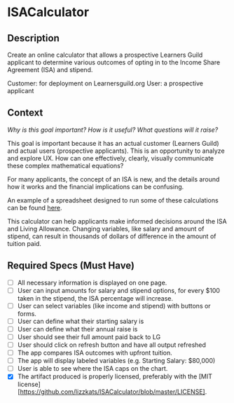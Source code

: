 # ISACalculator

## Description

Create an online calculator that allows a prospective Learners Guild applicant to determine various outcomes of opting in to the Income Share Agreement (ISA) and stipend.

Customer: for deployment on Learnersguild.org
User: a prospective applicant

## Context

_Why is this goal important? How is it useful? What questions will it raise?_

This goal is important because it has an actual customer (Learners Guild) and actual users (prospective applicants). This is an opportunity to analyze and explore UX. How can one effectively, clearly, visually communicate these complex mathematical equations?

For many applicants, the concept of an ISA is new, and the details around how it works and the financial implications can be confusing.

An example of a spreadsheet designed to run some of these calculations can be found [here](https://docs.google.com/spreadsheets/d/1QGhQJeezQwfytiS-WJ4WC3G8TjDxn-ia59ko-bWcYJY/edit?usp=sharing).

This calculator can help applicants make informed decisions around the ISA and Living Allowance.
Changing variables, like salary and amount of stipend, can result in thousands of dollars of difference in the amount of tuition paid.



## Required Specs (Must Have)

- [ ] All necessary information is displayed on one page.
- [ ] User can input amounts for salary and stipend options, for every $100 taken in the stipend, the ISA percentage will increase.
- [ ] User can select variables (like income and stipend) with buttons or forms.
- [ ] User can define what their starting salary is
- [ ] User can define what their annual raise is
- [ ] User should see their full amount paid back to LG
- [ ] User should click on refresh button and have all output refreshed
- [ ] The app compares ISA outcomes with upfront tuition.
- [ ] The app will display labeled variables (e.g. Starting Salary: $80,000)
- [ ] User is able to see where the ISA caps on the chart.
- [x] The artifact produced is properly licensed, preferably with the [MIT license][https://github.com/lizzkats/ISACalculator/blob/master/LICENSE].
